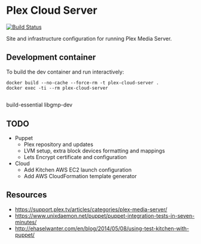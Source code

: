# Plex Cloud Server
[![Build Status](https://app.travis-ci.com/jaysphoto/plex-cloud-server.svg?branch=master)](https://app.travis-ci.com/jaysphoto/plex-cloud-server)

Site and infrastructure configuration for running Plex Media Server.

## Development container

To build the dev container and run interactively:
```
docker build --no-cache --force-rm -t plex-cloud-server .
docker exec -ti --rm plex-cloud-server
```

##
build-essential libgmp-dev

## TODO

- Puppet
  - Plex repository and updates
  - LVM setup, extra block devices formatting and mappings
  - Lets Encrypt certificate and configuration
- Cloud
  - Add Kitchen AWS EC2 launch configuration
  - Add AWS CloudFormation template generator

## Resources

- https://support.plex.tv/articles/categories/plex-media-server/
- https://www.unixdaemon.net/puppet/puppet-integration-tests-in-seven-minutes/
- http://ehaselwanter.com/en/blog/2014/05/08/using-test-kitchen-with-puppet/
